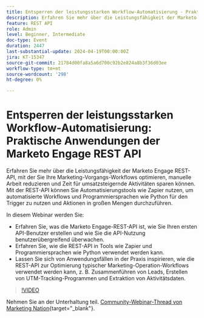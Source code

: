 ```yaml
---
title: Entsperren der leistungsstarken Workflow-Automatisierung - Praktische Anwendungen der Marketo Engage REST-API
description: Erfahren Sie mehr über die Leistungsfähigkeit der Marketo Engage REST-API, mit der Sie Ihre Marketing-Vorgangs-Workflows optimieren, manuelle Arbeit reduzieren und Zeit für umsatzsteigernde Aktivitäten sparen können. Mithilfe der REST-API können Sie Automatisierungstools wie Zapier nutzen, um automatisierte Workflows und Programmiersprachen wie Python für massenweise Aktionen durchzuführen. In diesem Webinar erfahren Sie:- Was die Marketo Engage-REST-API ist, wie Sie Ihren ersten API-Benutzer erstellen und wie Sie die API-Nutzung benutzerübergreifend überwachen können.- Erfahren Sie, wie die REST-API in Tools wie Zapier und Programmiersprachen wie Python verwendet werden kann.- Lassen Sie sich von Anwendungsfällen in der Praxis inspirieren, wie die REST-API zur Optimierung typischer Marketing-Operation-Workflows verwendet werden kann, z. B. Zusammenführen von Leads, Erstellen von UTM-Tracking-Programmen und Extraktion von Aktivitätsdaten.
feature: REST API
role: Admin
level: Beginner, Intermediate
doc-type: Event
duration: 2447
last-substantial-update: 2024-04-19T00:00:00Z
jira: KT-15347
source-git-commit: 21784d00fa8a5a6d700c92b2e824a8b3f36d03ee
workflow-type: tm+mt
source-wordcount: '298'
ht-degree: 0%

---
```



# Entsperren der leistungsstarken Workflow-Automatisierung: Praktische Anwendungen der Marketo Engage REST API

Erfahren Sie mehr über die Leistungsfähigkeit der Marketo Engage REST-API, mit der Sie Ihre Marketing-Vorgangs-Workflows optimieren, manuelle Arbeit reduzieren und Zeit für umsatzsteigernde Aktivitäten sparen können. Mit der REST-API können Sie Automatisierungstools wie Zapier nutzen, um automatisierte Workflows und Programmiersprachen wie Python für den Trigger zu nutzen und Aktionen in großen Mengen durchzuführen.

In diesem Webinar werden Sie:

- Erfahren Sie, was die Marketo Engage-REST-API ist, wie Sie Ihren ersten API-Benutzer erstellen und wie Sie die API-Nutzung benutzerübergreifend überwachen.
- Erfahren Sie, wie die REST-API in Tools wie Zapier und Programmiersprachen wie Python verwendet werden kann.
- Lassen Sie sich von Anwendungsfällen in der Praxis inspirieren, wie die REST-API zur Optimierung typischer Marketing-Operation-Workflows verwendet werden kann, z. B. Zusammenführen von Leads, Erstellen von UTM-Tracking-Programmen und Extraktion von Aktivitätsdaten.

>[!VIDEO](https://video.tv.adobe.com/v/3428435/?learn=on)


Nehmen Sie an der Unterhaltung teil. [Community-Webinar-Thread von Marketing Nation](https://nation.marketo.com/t5/product-discussions/webinar-april-17th-8am-pst-unlocking-powerful-workflow/td-p/346330){target="_blank"}.
